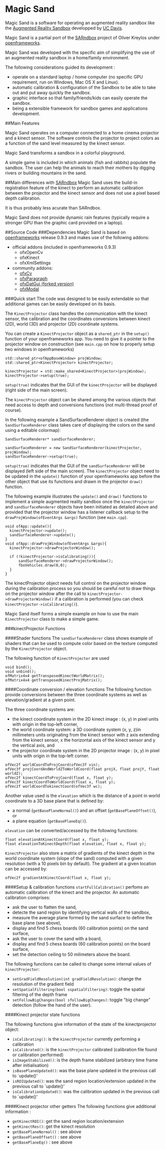 # Magic Sand
Magic Sand is a software for operating an augmented reality sandbox like the [Augmented Reality Sandbox](https://arsandbox.ucdavis.edu)
developped by [UC Davis](http://idav.ucdavis.edu/~okreylos/ResDev/SARndbox/).

Magic Sand is a partial port of the [SARndbox](https://github.com/KeckCAVES/SARndbox) project of Oliver Kreylos under [openframeworks](https://openframeworks.cc/).

Magic Sand was developed with the specific aim of simplifying the use of an augmented reality sandbox in a home/family environment.

The following considerations guided its development :
- operate on a standard laptop / home computer (no specific GPU requirement, run on Windows, Mac OS X and Linux).
- automatic calibration & configuration of the Sandbox to be able to take out and put away quickly the sandbox.
- graphic interface so that family/friends/kids can easily operate the sandbox.
- being a extensible framework for sandbox games and applications development.

##Main Features

Magic Sand operates on a computer connected to a home cinema projector and a kinect sensor.
The software controls the projector to project colors as a function of the sand level measured by the kinect sensor.

Magic Sand transforms a sandbox in a colorful playground.

A simple game is included in which animals (fish and rabbits) populate the sandbox.
The user can help the animals to reach their mothers by digging rivers or building mountains in the sand.

##Main differences with [SARndbox](https://github.com/KeckCAVES/SARndbox)
Magic Sand uses the build-in registration feature of the kinect to perform an automatic calibration between the projector and the kinect sensor and does not use a pixel based depth calibration.

It is thus probably less acurate than SARndbox.

Magic Sand does not provide dynamic rain features (typically require a stronger GPU than the graphic card provided on a laptop).

##Source Code
###Dependencies
Magic Sand is based on [openframeworks](https://openframeworks.cc/) release 0.9.3 and makes use of the following addons:
- official addons (included in openframeworks 0.9.3)
  * ofxOpenCv
  * ofxKinect
  * ofxXmlSettings
- community addons:
  * [ofxCv](https://github.com/kylemcdonald/ofxCv)
  * [ofxParagraph](https://github.com/braitsch/ofxParagraph)
  * [ofxDatGui (forked version)](https://github.com/thomwolf/ofxDatGui)
  * [ofxModal](https://github.com/braitsch/ofxModal)

###Quick start
The code was designed to be easily extendable so that additional games can be easily developed on its basis.

The `KinectProjector` class handles the communication with the kinect sensor, the calibration and the coordinates conversions between kinect (2D), world (3D) and projector (2D) coordinate systems.

You can create a `KinectProjector` object as a `shared_ptr` in the `setup()` function of your openframeworks app. You need to give it a pointer to the projector window on construction (see `main.cpp` on how to properly setup two windows in openframeworks)
```
std::shared_ptr<ofAppBaseWindow> projWindow;
std::shared_ptr<KinectProjector> kinectProjector;

kinectProjector = std::make_shared<KinectProjector>(projWindow);
kinectProjector->setup(true);
```
`setup(true)` indicates that the GUI of the `kinectProjector` will be displayed (right side of the main screen).

The `kinectProjector` object can be shared among the various objects that need access to depth and conversions functions (not multi-thread proof of course).

In the following example a SandSurfaceRenderer object is created (the `SandSurfaceRenderer` class takes care of displaying the colors on the sand using a editable colormap):
```
SandSurfaceRenderer* sandSurfaceRenderer;

sandSurfaceRenderer = new SandSurfaceRenderer(kinectProjector, projWindow);
sandSurfaceRenderer->setup(true);
```
`setup(true)` indicates that the GUI of the `sandSurfaceRenderer` will be displayed  (left side of the main screen).
The `kinectProjector` object need to be updated in the `update()` function of your openframeworks app before the other object that use its functions and drawn in the projector `draw()` function.

The following example illustrates the `update()` and `draw()` functions to implement a simple augmented reality sandbox once the `kinectProjector` and `sandSurfaceRenderer` objects have been initiated as detailed above and provided that the projector window has a listener callback setup to the `drawProjWindow(ofEventArgs &args)` function (see `main.cpp`).
```
void ofApp::update(){
  kinectProjector->update();
  sandSurfaceRenderer->update();
}
void ofApp::drawProjWindow(ofEventArgs &args){
  kinectProjector->drawProjectorWindow();
    
  if (!kinectProjector->isCalibrating()){
      sandSurfaceRenderer->drawProjectorWindow();
      fboVehicles.draw(0,0);
  }
}
```
The kinectProjector object needs full control on the projector window during the calibration process so you should be careful not to draw things on the projector window after the call to `kinectProjector->drawProjectorWindow()` if a calibration is performed (you can check `kinectProjector->isCalibrating()`).

Magic Sand itself forms a simple example on how to use the main `KinectProjector` class to make a simple game.

###kinectProjector Functions

####Shader functions
The `sandSurfaceRenderer` class shows example of shaders that can be used to compute color based on the texture computed by the `KinectProjector` object.

The following function of `KinectProjector` are used
```
void bind();
void unbind();
ofMatrix4x4 getTransposedKinectWorldMatrix();
ofMatrix4x4 getTransposedKinectProjMatrix();
```

####Coordinate conversion / elevation functions
The following function provide conversions between the three coordinate systems as well as elevation/gradient at a given point.

The three coordinate systems are:
- the kinect coordinate system in the 2D kinect image : (x, y) in pixel units with origin in the top-left corner,
- the world coordinate system: a 3D coordinate system (x, y, z)in millimeters units originating from the kinect sensor with z axis extending from the kinect sensor, x the horizontal axis of the kinect sensor and y the vertical axis, and
- the projector coordinate system in the 2D projector image : (x, y) in pixel units with origin in the top-left corner.

```
ofVec2f worldCoordToProjCoord(ofVec3f vin);
ofVec3f projCoordAndWorldZToWorldCoord(float projX, float projY, float worldZ);
ofVec2f kinectCoordToProjCoord(float x, float y);
ofVec3f kinectCoordToWorldCoord(float x, float y);
ofVec2f worldCoordTokinectCoord(ofVec3f wc);
```

Another value used is the `elevation` which is the distance of a point in world coordinate to a 3D base plane that is defined by:
- a normal (`getBasePlaneNormal()`) and an offset (`getBasePlaneOffset()`), or
- a plane equation (`getBasePlaneEq()`).

`elevation` can be converted/accessed by the following functions:
```
float elevationAtKinectCoord(float x, float y);
float elevationToKinectDepth(float elevation, float x, float y);
```

`KinectProjector` also store a matrix of gradients of the kinect depth in the world coordinate system (slope of the sand) computed with a given resolution (with a 10 pixels bin by default).
The gradient at a given location can be accessed by:
```
ofVec2f gradientAtKinectCoord(float x, float y);
```

####Setup & calibration functions
`startFullCalibration()` perfoms an automatic calibration of the kinect and the projector.
An automatic calibration comprises:
- ask the user to flatten the sand,
- detecte the sand region by identifying vertical walls of the sandbox,
- measure the average plane formed by the sand surface to define the base plane (see above),
- display and find 5 chess boards (60 calibration points) on the sand surface,
- ask the user to cover the sand with a board,
- display and find 5 chess boards (60 calibration points) on the board surface,
- set the detection ceiling to 50 milimeters above the board.

The following functions can be called to change some internal values of `kinectProjector`:
- `setGradFieldResolution(int gradFieldResolution)`: change the resolution of the gradient field
- `setSpatialFiltering(bool sspatialFiltering)`: toggle the spatial filtering of the depth frame
- `setFollowBigChanges(bool sfollowBigChanges)`: toggle "big change" detection (follow the hand of the user).

####Kinect projector state functions

The following functions give information of the state of the kinectprojector object:
- `isCalibrating()`: is the `kinectProjector` currently performing a calibration 
- `isCalibrated()`: is the `kinectProjector` calibrated (calibration file found or calibration performed)
- `isImageStabilized()`: is the depth frame stabilized (arbitrary time frame after initialisation)
- `isBasePlaneUpdated()`: was the base plane updated in the previous call to `update()'
- `isROIUpdated()`: was the sand region location/extension updated in the previous call to `update()' 
- `isCalibrationUpdated()`: was the calibration updated in the previous call to `update()'

####Kinect projector other getters
The following functions give additional information :
- `getKinectROI()`: get the sand region location/extension 
- `getKinectRes()`: get the kinect resolution 
- `getBasePlaneNormal()` : see above
- `getBasePlaneOffset()` : see above
- `getBasePlaneEq()` : see above


